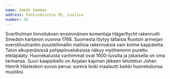 ```yaml
---
name: Smeds hemman
address: Fantsnäsintie 95, Loviisa
number: 35
---
```

Svartholman linnoituksen ensimmäinen komentaja Hägerflycht rakennutti Smedsin kartanon vuonna 1768. Suomesta löytyy tällaisia Ruotsin armeijan everstiluutnantin puustellimallin mallisia rakennuksia vain kolme kappaletta. Talon alkuperäisissä pohjapiirustuksissa näkyy myöhemmin purettu eteläpääty. Huonekaluista vanhimmat ovat 1600-luvulta ja jokaisella on oma tarinansa. Suuri kaappikello on Anjalan kapinan jälkeen teloitetun Johan Henrik Hästeskon suvun perua: sureva leski maalautti kaikki huonekalunsa mustiksi. 
